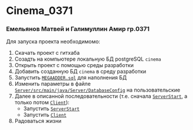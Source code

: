 # Cinema_0371

### Емельянов Матвей и Галимуллин Амир гр.0371

Для запуска проекта необходимомо:
1. Скачать проект с гитхаба
2. Созадть на компьютере локальную БД postgreSQL `cinema`
3. Открыть проект с помощью среды разработки
4. Добавить созданную БД `cinema` в среду разработки
5. Запустить [`MEGAADDER.sql`](./MEGAADDER.sql) для наполнения БД
6. Изменить параметры в файле [`Server/src/main/java/Server/DatabaseConfig`](./Server/src/main/java/Server/DatabaseConfig.java) 
на пользовательские
7. Далее в описанной последовательности (т.е. сначала [`ServerStart`][1], а только потом [`Client`][2]):
   * Запустить [`ServerStart`][1]
   * Запустить [`Client`][2]
8. Радоваться жизни

[1]: ./Server/src/main/java/Server/ServerStart.java
[2]: ./Client/src/main/java/Client/Client.java